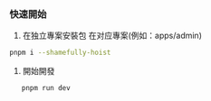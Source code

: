### 快速開始
1. 在独立專案安裝包 
在对应專案(例如：apps/admin)
```bash
pnpm i --shamefully-hoist
```
1. 開始開發
```bash
   pnpm run dev 
```

